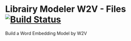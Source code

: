 # Librairy Modeler W2V - Files [![Build Status](https://travis-ci.org/librairy/modeler-w2v.svg?branch=develop)](https://travis-ci.org/librairy/modeler-w2v)

Build a Word Embedding Model by W2V
